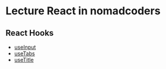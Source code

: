 # Lecture React in nomadcoders

## React Hooks

- [useInput](/useInput.js)
- [useTabs](/useTabs.js)
- [useTitle](/useTitle.js)
